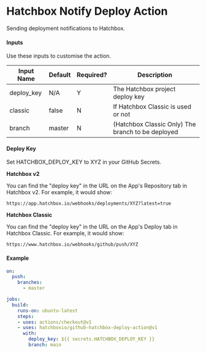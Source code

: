 # Hatchbox Notify Deploy Action

Sending deployment notifications to Hatchbox.

#### Inputs

Use these inputs to customise the action.

Input Name | Default | Required? | Description
------------ | ------------- | ------------ | -------------
deploy_key | N/A | Y | The Hatchbox project deploy key 
classic | false | N | If Hatchbox Classic is used or not
branch | master | N | (Hatchbox Classic Only) The branch to be deployed


#### Deploy Key
Set HATCHBOX_DEPLOY_KEY to XYZ in your GitHub Secrets.

**Hatchbox v2**

You can find the "deploy key" in the URL on the App's Repository tab in Hatchbox v2. For example, it would show:

```
https://app.hatchbox.io/webhooks/deployments/XYZ?latest=true
```

**Hatchbox Classic**

You can find the "deploy key" in the URL on the App's Deploy tab in Hatchbox Classic. For example, it would show:
```
https://www.hatchbox.io/webhooks/github/push/XYZ
```

#### Example

```yaml
on:
  push:
    branches:
      - master

jobs:
  build:
    runs-on: ubuntu-latest
    steps:
    - uses: actions/checkout@v1
    - uses: hatchboxio/github-hatchbox-deploy-action@v1
      with:
        deploy_key: ${{ secrets.HATCHBOX_DEPLOY_KEY }}
        branch: main
```
